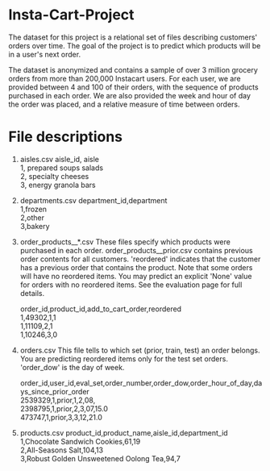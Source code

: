 # Insta-Cart-Project

The dataset for this project is a relational set of files describing customers' orders over time. The goal of the project is to predict which products will be in a user's next order. 

The dataset is anonymized and contains a sample of over 3 million grocery orders from more than 200,000 Instacart users. For each user, we are provided between 4 and 100 of their orders, with the sequence of products purchased in each order. We are also provided the week and hour of day the order was placed, and a relative measure of time between orders.

# File descriptions
1. aisles.csv
 aisle_id, aisle  
 1, prepared soups salads  
 2, specialty cheeses  
 3, energy granola bars 
 
2. departments.csv
 department_id,department  
 1,frozen  
 2,other  
 3,bakery 
 
 3. order_products__*.csv
These files specify which products were purchased in each order. order_products__prior.csv contains previous order contents for all customers. 'reordered' indicates that the customer has a previous order that contains the product. Note that some orders will have no reordered items. You may predict an explicit 'None' value for orders with no reordered items. See the evaluation page for full details.

     order_id,product_id,add_to_cart_order,reordered  
     1,49302,1,1  
    1,11109,2,1  
    1,10246,3,0  
 
 4. orders.csv
This file tells to which set (prior, train, test) an order belongs. You are predicting reordered items only for the test set orders. 'order_dow' is the day of week.

     order_id,user_id,eval_set,order_number,order_dow,order_hour_of_day,days_since_prior_order  
     2539329,1,prior,1,2,08,  
     2398795,1,prior,2,3,07,15.0  
     473747,1,prior,3,3,12,21.0 
 
 5. products.csv
 product_id,product_name,aisle_id,department_id
 1,Chocolate Sandwich Cookies,61,19  
 2,All-Seasons Salt,104,13  
 3,Robust Golden Unsweetened Oolong Tea,94,7  
 
